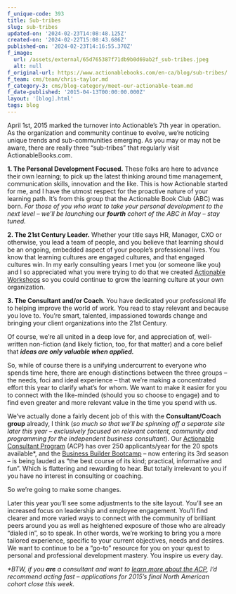 ```yaml
---
f_unique-code: 393
title: Sub-tribes
slug: sub-tribes
updated-on: '2024-02-23T14:08:48.125Z'
created-on: '2024-02-22T15:08:43.686Z'
published-on: '2024-02-23T14:16:55.370Z'
f_image:
  url: /assets/external/65d765387f71db9b0d69ab2f_sub-tribes.jpeg
  alt: null
f_original-url: https://www.actionablebooks.com/en-ca/blog/sub-tribes/
f_team: cms/team/chris-taylor.md
f_category-3: cms/blog-category/meet-our-actionable-team.md
f_date-published: '2015-04-13T00:00:00.000Z'
layout: '[blog].html'
tags: blog
---
```


April 1st, 2015 marked the turnover into Actionable’s 7th year in operation. As the organization and community continue to evolve, we’re noticing unique trends and sub-communities emerging. As you may or may not be aware, there are really three “sub-tribes” that regularly visit ActionableBooks.com.

**1\. The Personal Development Focused.** These folks are here to advance their own learning; to pick up the latest thinking around time management, communication skills, innovation and the like. This is how Actionable started for me, and I have the utmost respect for the proactive nature of your learning path. It’s from this group that the Actionable Book Club (ABC) was born. _For those of you who want to take your personal development to the next level – we’ll be launching_ our **_fourth_** _cohort of the ABC in May – stay tuned._

**2\. The 21st Century Leader.** Whether your title says HR, Manager, CXO or otherwise, you lead a team of people, and you believe that learning should be an ongoing, embedded aspect of your people’s professional lives. You know that learning cultures are engaged cultures, and that engaged cultures win. In my early consulting years I met you (or someone like you) and I so appreciated what you were trying to do that we created [Actionable Workshops](https://www.actionablebooks.com/workshops) so you could continue to grow the learning culture at your own organization.

**3\. The Consultant and/or Coach**. You have dedicated your professional life to helping improve the world of work. You read to stay relevant and because you love to. You’re smart, talented, impassioned towards change and bringing your client organizations into the 21st Century.

Of course, we’re all united in a deep love for, and appreciation of, well-written non-fiction (and likely fiction, too, for that matter) and a core belief that **_ideas are only valuable when applied._**

So, while of course there is a unifying undercurrent to everyone who spends time here, there are enough distinctions between the three groups – the needs, foci and ideal experience – that we’re making a concentrated effort this year to clarify what’s for whom. We want to make it easier for you to connect with the like-minded (should you so choose to engage) and to find even greater and more relevant value in the time you spend with us.

We’ve actually done a fairly decent job of this with the **Consultant/Coach group** already, I think (_so much so that we’ll be spinning off a separate site later this year – exclusively focused on relevant content, community and programming for the independent business consultant_). Our [Actionable Consultant Program](www.actionablebooks.com/consultants) (ACP) has over 250 applicants/year for the 20 spots available\*, and the [Business Builder Bootcamp](https://www.actionablebooks.com/bootcamp) – now entering its 3rd season – is being lauded as “the best course of its kind; practical, informative and fun”. Which is flattering and rewarding to hear. But totally irrelevant to you if you have no interest in consulting or coaching.

So we’re going to make some changes.

Later this year you’ll see some adjustments to the site layout. You’ll see an increased focus on leadership and employee engagement. You’ll find clearer and more varied ways to connect with the community of brilliant peers around you as well as heightened exposure of those who are already “dialed in”, so to speak. In other words, we’re working to bring you a more tailored experience, specific to your current objectives, needs and desires. We want to continue to be a “go-to” resource for you on your quest to personal and professional development mastery. You inspire us every day.

_\*BTW, if you_ **_are_** _a consultant and want to_ [_learn more about the ACP_](https://www.actionablebooks.com/consultants)_, I’d recommend acting fast – applications for 2015’s final North American cohort close this week._
